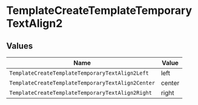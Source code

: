 # TemplateCreateTemplateTemporaryTextAlign2


## Values

| Name                                              | Value                                             |
| ------------------------------------------------- | ------------------------------------------------- |
| `TemplateCreateTemplateTemporaryTextAlign2Left`   | left                                              |
| `TemplateCreateTemplateTemporaryTextAlign2Center` | center                                            |
| `TemplateCreateTemplateTemporaryTextAlign2Right`  | right                                             |